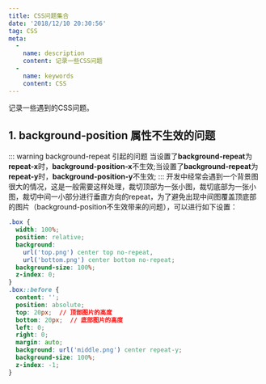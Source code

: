 ```yaml
---
title: CSS问题集合
date: '2018/12/10 20:30:56'
tag: CSS
meta:
  -
    name: description
    content: 记录一些CSS问题
  -
    name: keywords
    content: CSS
---
```

记录一些遇到的CSS问题。
<!-- more -->

## 1. background-position 属性不生效的问题
::: warning background-repeat 引起的问题
当设置了**background-repeat**为**repeat-x**时，**background-position-x**不生效;当设置了**background-repeat**为**repeat-y**时，**background-position-y**不生效;
:::
开发中经常会遇到一个背景图很大的情况，这是一般需要这样处理，裁切顶部为一张小图，裁切底部为一张小图，裁切中间一小部分进行垂直方向的repeat，为了避免出现中间图覆盖顶底部的图片（background-position不生效带来的问题），可以进行如下设置：
```css
.box {
  width: 100%;
  position: relative;
  background:
    url('top.png') center top no-repeat,
    url('bottom.png') center bottom no-repeat;
  background-size: 100%;
  z-index: 0;
}
.box::before {
  content: '';
  position: absolute;
  top: 20px;  // 顶部图片的高度
  bottom: 20px;  // 底部图片的高度
  left: 0;
  right: 0;
  margin: auto;
  background: url('middle.png') center repeat-y;
  background-size: 100%;
  z-index: -1;
}
```
